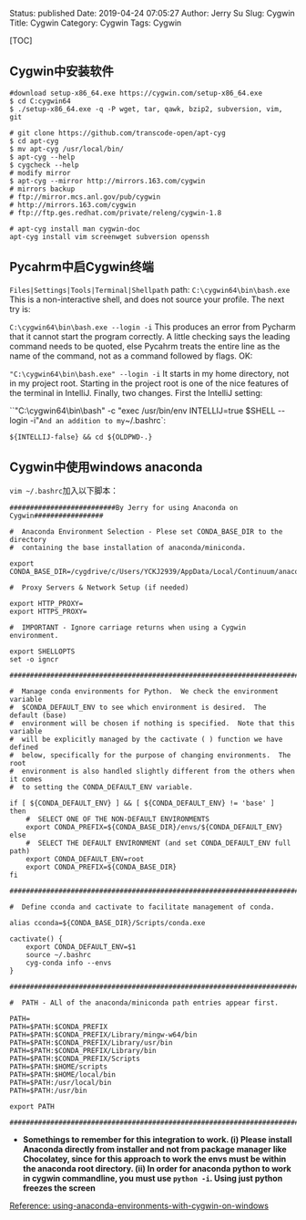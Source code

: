 Status: published
Date: 2019-04-24 07:05:27
Author: Jerry Su
Slug: Cygwin
Title: Cygwin
Category: Cygwin
Tags: Cygwin

[TOC]

## Cygwin中安装软件

```
#download setup-x86_64.exe https://cygwin.com/setup-x86_64.exe
$ cd C:cygwin64
$ ./setup-x86_64.exe -q -P wget, tar, qawk, bzip2, subversion, vim, git
```

```
# git clone https://github.com/transcode-open/apt-cyg
$ cd apt-cyg
$ mv apt-cyg /usr/local/bin/
$ apt-cyg --help
$ cygcheck --help
# modify mirror
$ apt-cyg --mirror http://mirrors.163.com/cygwin
# mirrors backup 
# ftp://mirror.mcs.anl.gov/pub/cygwin
# http://mirrors.163.com/cygwin
# ftp://ftp.ges.redhat.com/private/releng/cygwin-1.8
```

```
# apt-cyg install man cygwin-doc
apt-cyg install vim screenwget subversion openssh
```

## Pycahrm中启Cygwin终端

`Files|Settings|Tools|Terminal|Shellpath` path: `C:\cygwin64\bin\bash.exe`
This is a non-interactive shell, and does not source your profile. The next try is:

`C:\cygwin64\bin\bash.exe --login -i`
This produces an error from Pycharm that it cannot start the program correctly. A little checking says the leading command needs to be quoted, else Pycahrm treats the entire line as the name of the command, not as a command followed by flags. OK:

`"C:\cygwin64\bin\bash.exe" --login -i`
It starts in my home directory, not in my project root. Starting in the project root is one of the nice features of the terminal in IntelliJ. Finally, two changes. First the IntelliJ setting:

``"C:\cygwin64\bin\bash" -c "exec /usr/bin/env INTELLIJ=true $SHELL --login -i"`
And an addition to my `~/.bashrc`:

`${INTELLIJ-false} && cd ${OLDPWD-.}`

## Cygwin中使用windows anaconda

`vim ~/.bashrc`加入以下脚本：

```
##########################By Jerry for using Anaconda on Cygwin#################

#  Anaconda Environment Selection - Plese set CONDA_BASE_DIR to the directory
#  containing the base installation of anaconda/miniconda.

export CONDA_BASE_DIR=/cygdrive/c/Users/YCKJ2939/AppData/Local/Continuum/anaconda3

#  Proxy Servers & Network Setup (if needed)

export HTTP_PROXY=
export HTTPS_PROXY=

#  IMPORTANT - Ignore carriage returns when using a Cygwin environment.

export SHELLOPTS
set -o igncr

###############################################################################

#  Manage conda environments for Python.  We check the environment variable
#  $CONDA_DEFAULT_ENV to see which environment is desired.  The default (base)
#  environment will be chosen if nothing is specified.  Note that this variable
#  will be explicitly managed by the cactivate ( ) function we have defined
#  below, specifically for the purpose of changing environments.  The root
#  environment is also handled slightly different from the others when it comes
#  to setting the CONDA_DEFAULT_ENV variable.

if [ ${CONDA_DEFAULT_ENV} ] && [ ${CONDA_DEFAULT_ENV} != 'base' ] 
then
    #  SELECT ONE OF THE NON-DEFAULT ENVIRONMENTS
    export CONDA_PREFIX=${CONDA_BASE_DIR}/envs/${CONDA_DEFAULT_ENV}
else
    #  SELECT THE DEFAULT ENVIRONMENT (and set CONDA_DEFAULT_ENV full path)
    export CONDA_DEFAULT_ENV=root
    export CONDA_PREFIX=${CONDA_BASE_DIR}
fi

###############################################################################

#  Define cconda and cactivate to facilitate management of conda.

alias cconda=${CONDA_BASE_DIR}/Scripts/conda.exe

cactivate() {
    export CONDA_DEFAULT_ENV=$1
    source ~/.bashrc
    cyg-conda info --envs
}

###############################################################################

#  PATH - ALl of the anaconda/miniconda path entries appear first.

PATH=
PATH=$PATH:$CONDA_PREFIX
PATH=$PATH:$CONDA_PREFIX/Library/mingw-w64/bin
PATH=$PATH:$CONDA_PREFIX/Library/usr/bin
PATH=$PATH:$CONDA_PREFIX/Library/bin
PATH=$PATH:$CONDA_PREFIX/Scripts
PATH=$PATH:$HOME/scripts
PATH=$PATH:$HOME/local/bin
PATH=$PATH:/usr/local/bin
PATH=$PATH:/usr/bin

export PATH

###############################################################################

```

- **Somethings to remember for this integration to work. (i) Please install Anaconda directly from installer and not from package manager like Chocolatey, since for this approach to work the envs must be within the anaconda root directory. (ii) In order for anaconda python to work in cygwin commandline, you must use `python -i`. Using just python freezes the screen**

[Reference: using-anaconda-environments-with-cygwin-on-windows](https://stackoverflow.com/questions/36969824/using-anaconda-environments-with-cygwin-on-windows)